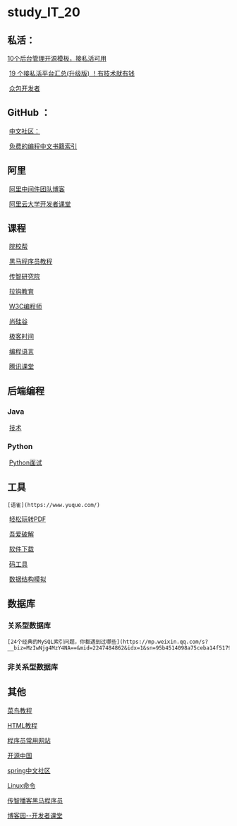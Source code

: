 # study_IT_20

## 私活：

[	10个后台管理开源模板，接私活可用](<https://mp.weixin.qq.com/s?__biz=MzIxMjU5NjEwMA==&mid=2247485775&idx=2&sn=cb18cd394438de83e468e857b86e2a63&chksm=9742eda4a03564b2808fef9f58e46e8e993e135cc3ebdc89b0fe9ce970a99556927f3a0ef9e4&scene=21#wechat_redirect>)

​	[19 个接私活平台汇总(升级版) ！有技术就有钱](<https://mp.weixin.qq.com/s?__biz=MzI3MDQyMjI2NQ==&mid=2247499365&idx=1&sn=586a0dde580ea3796c9127726474de90&chksm=ead3e7f3dda46ee5bc9e742dc7d7c596a98302607bc7fac1d202f184909eb37c7a1a5c1a1a54&scene=126&sessionid=1594787904&key=35cfc3e62c8b75b2960d11e7b4c3d3292aeb4b5f80ecb29b056033874a1fd62c0c168b40924401600a3c640a1706580020a6eee9fea9d3b650e113de57620ea30f523431fe19fd5fd938eef35c5fef89&ascene=1&uin=OTAzMDMxNTA0&devicetype=Windows+10+x64&version=62090529&lang=zh_CN&exportkey=AfP9hkteslIhLeSI5zyn8Jo%3D&pass_ticket=Fk5M8ePeIqUwMbiU0vB8kuA7uGmrQcFfb%2F8ww2EUVcWeD2nQCph9iFG7UM%2FX2qPl>)

​        [众包开发者](https://zb.oschina.net/services/excellent-dev.html)

## GitHub ：

​	[中文社区：](https://www.githubs.cn/)

​        [免费的编程中文书籍索引](https://github.com/justjavac/free-programming-books-zh_CN)

## 阿里

​        [阿里中间件团队博客](http://jm.taobao.org/)

​      [阿里云大学开发者课堂](https://edu.aliyun.com/developer?spm=5176.227096.1211930.12.c52c2604N9Zpc1) 

## 课程

​	[院校帮](http://www.ityxb.com/)

​	[黑马程序员教程](https://book.itheima.net/)

​	[传智研究院](http://czri.itcast.cn/)

​	[拉钩教育](https://edu.lagou.com/)

​	[W3C编程师](https://www.w3cschool.cn/)

​	[尚硅谷](http://www.atguigu.com/)

​	[极客时间](https://time.geekbang.org/?utm_source=pinpaizhuanqu&utm_medium=geektime&utm_campaign=guanwang&utm_term=guanwang&utm_content=0511)

​	[编程语言](https://study.163.com/category/480000003131009)

​	[腾讯课堂](https://ke.qq.com/?low_login_enable=1&low_login_hour=720)

## 后端编程

###    Java

​	[技术](http://https://github.com/CyC2018/CS-Notes)

###    Python

​     	[Python面试](https://github.com/taizilongxu/interview_python)

## 工具

 	[语雀](https://www.yuque.com/)

​	[轻松玩转PDF](https://smallpdf.com/cn)

​	[吾爱破解](https://www.52pojie.cn/)

​	[软件下载](http://www.zhanshaoyi.com/rjxz.html)

​	[码工具](https://www.matools.com/)

​	[数据结构模拟](https://www.cs.usfca.edu/~galles/visualization/Algorithms.html)

## 数据库 

###    关系型数据库

   	[24个经典的MySQL索引问题，你都遇到过哪些](https://mp.weixin.qq.com/s?__biz=MzIwNjg4MzY4NA==&mid=2247484862&idx=1&sn=95b4514098a75ceba14f51797d0dc697&chksm=971b9bb5a06c12a3f101857a3160e42979bcd25661100626247097f3c33f607d9826528a2a18&scene=126&sessionid=1589810769&key=7696a76dfdc98da9150e9587d7800c51c20017208971fbb93612db4824a1881c3f4093c3f0417906bec8b1780b4f91f6ac1e860076eb1633b21345fb10d5a3ea1b94fbfc3c50cf2ce103d591eb7bc4d5&ascene=1&uin=OTAzMDMxNTA0&devicetype=Windows+10+x64&version=62090070&lang=zh_CN&exportkey=AfqPsFccIDPclJSb5j%2BL8bA%3D&pass_ticket=GR6mGTc8eO2rjJLFWc2dB98X%2BdMPjKHEDuvzLwfBEt%2FQWiB2XeFgq%2BswXB9%2Fjpwk)

###    非关系型数据库

## 其他

[菜鸟教程](https://www.runoob.com/)

[HTML教程](https://www.w3school.com.cn/html/index.asp)

[程序员常用网站](https://blog.csdn.net/weixin_42119153/article/details/100666013?depth_1-utm_source=distribute.pc_relevant.none-task-blog-OPENSEARCH-6&utm_source=distribute.pc_relevant.none-task-blog-OPENSEARCH-6)

[开源中国](https://www.oschina.net/)

[spring中文社区](https://learnku.com/spring)

[Linux命令](https://man.linuxde.net/)

[传智播客黑马程序员](http://bbs.itheima.com/forum-450-1.html?dl)

[博客园--开发者课堂](https://www.cnblogs.com/)

